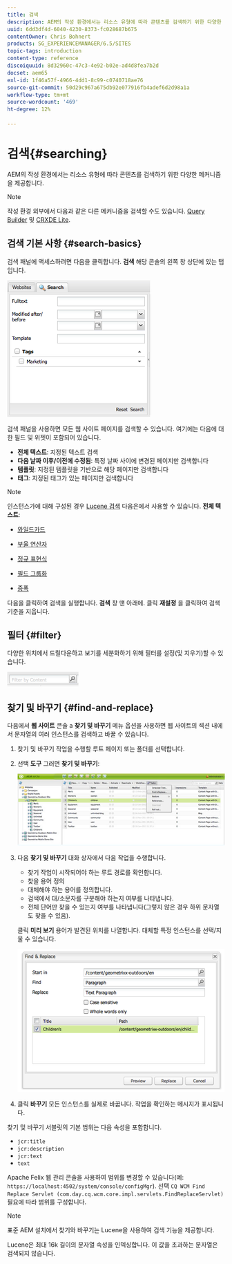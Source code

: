 ```yaml
---
title: 검색
description: AEM의 작성 환경에서는 리소스 유형에 따라 콘텐츠를 검색하기 위한 다양한 메커니즘을 제공합니다.
uuid: 6dd3df4d-6040-4230-8373-fc028687b675
contentOwner: Chris Bohnert
products: SG_EXPERIENCEMANAGER/6.5/SITES
topic-tags: introduction
content-type: reference
discoiquuid: 8d32960c-47c3-4e92-b02e-ad4d8fea7b2d
docset: aem65
exl-id: 1f46a57f-4966-4dd1-8c99-c0740718ae76
source-git-commit: 50d29c967a675db92e077916fb4adef6d2d98a1a
workflow-type: tm+mt
source-wordcount: '469'
ht-degree: 12%

---
```


# 검색{#searching}

AEM의 작성 환경에서는 리소스 유형에 따라 콘텐츠를 검색하기 위한 다양한 메커니즘을 제공합니다.

>[!NOTE]
>
>작성 환경 외부에서 다음과 같은 다른 메커니즘을 검색할 수도 있습니다. [Query Builder](/help/sites-developing/querybuilder-api.md) 및 [CRXDE Lite](/help/sites-developing/developing-with-crxde-lite.md).

## 검색 기본 사항 {#search-basics}

검색 패널에 액세스하려면 다음을 클릭합니다. **검색** 해당 콘솔의 왼쪽 창 상단에 있는 탭입니다.

![chlimage_1-101](assets/chlimage_1-101.png)

검색 패널을 사용하면 모든 웹 사이트 페이지를 검색할 수 있습니다. 여기에는 다음에 대한 필드 및 위젯이 포함되어 있습니다.

* **전체 텍스트**: 지정된 텍스트 검색
* **다음 날짜 이후/이전에 수정됨**: 특정 날짜 사이에 변경된 페이지만 검색합니다
* **템플릿**: 지정된 템플릿을 기반으로 해당 페이지만 검색합니다
* **태그**: 지정된 태그가 있는 페이지만 검색합니다

>[!NOTE]
>
>인스턴스가에 대해 구성된 경우 [Lucene 검색](/help/sites-deploying/queries-and-indexing.md) 다음은에서 사용할 수 있습니다. **전체 텍스트**:
>
>* [와일드카드](https://lucene.apache.org/core/5_3_1/queryparser/org/apache/lucene/queryparser/classic/package-summary.html#Wildcard_Searches)
>* [부울 연산자](https://lucene.apache.org/core/5_3_1/queryparser/org/apache/lucene/queryparser/classic/package-summary.html#Boolean_operators)
>
>* [정규 표현식](https://lucene.apache.org/core/5_3_1/queryparser/org/apache/lucene/queryparser/classic/package-summary.html#Regexp_Searches)
>* [필드 그룹화](https://lucene.apache.org/core/5_3_1/queryparser/org/apache/lucene/queryparser/classic/package-summary.html#Field_Grouping)
>* [증폭](https://lucene.apache.org/core/5_3_1/queryparser/org/apache/lucene/queryparser/classic/package-summary.html#Boosting_a_Term)
>

다음을 클릭하여 검색을 실행합니다. **검색** 창 맨 아래에. 클릭 **재설정** 을 클릭하여 검색 기준을 지웁니다.

## 필터 {#filter}

다양한 위치에서 드릴다운하고 보기를 세분화하기 위해 필터를 설정(및 지우기)할 수 있습니다.

![chlimage_1-102](assets/chlimage_1-102.png)

## 찾기 및 바꾸기 {#find-and-replace}

다음에서 **웹 사이트** 콘솔 a **찾기 및 바꾸기** 메뉴 옵션을 사용하면 웹 사이트의 섹션 내에서 문자열의 여러 인스턴스를 검색하고 바꿀 수 있습니다.

1. 찾기 및 바꾸기 작업을 수행할 루트 페이지 또는 폴더를 선택합니다.
1. 선택 **도구** 그러면 **찾기 및 바꾸기**:

   ![screen_shot_2012-02-15at120346pm](assets/screen_shot_2012-02-15at120346pm.png)

1. 다음 **찾기 및 바꾸기** 대화 상자에서 다음 작업을 수행합니다.

   * 찾기 작업이 시작되어야 하는 루트 경로를 확인합니다.
   * 찾을 용어 정의
   * 대체해야 하는 용어를 정의합니다.
   * 검색에서 대/소문자를 구분해야 하는지 여부를 나타냅니다.
   * 전체 단어만 찾을 수 있는지 여부를 나타냅니다(그렇지 않은 경우 하위 문자열도 찾을 수 있음).

   클릭 **미리 보기** 용어가 발견된 위치를 나열합니다. 대체할 특정 인스턴스를 선택/지울 수 있습니다.

   ![screen_shot_2012-02-15at120719pm](assets/screen_shot_2012-02-15at120719pm.png)

1. 클릭 **바꾸기** 모든 인스턴스를 실제로 바꿉니다. 작업을 확인하는 메시지가 표시됩니다.

찾기 및 바꾸기 서블릿의 기본 범위는 다음 속성을 포함합니다.

* `jcr:title`
* `jcr:description`
* `jcr:text`
* `text`

Apache Felix 웹 관리 콘솔을 사용하여 범위를 변경할 수 있습니다(예: `https://localhost:4502/system/console/configMgr`). 선택 `CQ WCM Find Replace Servlet (com.day.cq.wcm.core.impl.servlets.FindReplaceServlet)` 필요에 따라 범위를 구성합니다.

>[!NOTE]
>
>표준 AEM 설치에서 찾기와 바꾸기는 Lucene을 사용하여 검색 기능을 제공합니다.
>
>Lucene은 최대 16k 길이의 문자열 속성을 인덱싱합니다. 이 값을 초과하는 문자열은 검색되지 않습니다.
